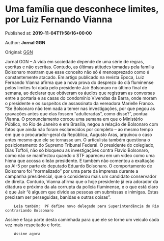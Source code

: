 
# Uma família que desconhece limites, por Luiz Fernando Vianna

Published at: **2019-11-04T11:58:16+00:00**

Author: **Jornal GGN**

Original: [GGN](https://jornalggn.com.br/justica/uma-familia-que-desconhece-limites-por-luiz-fernando-vianna/)

Jornal GGN – A vida em sociedade depende de uma série de regras, escritas e não escritas. Contudo, as últimas atitudes tomadas pela família Bolsonaro mostram que esse conceito não só é menosprezado como é constantemente atacado.
Em artigo publicado na revista Época, Luiz Fernando Vianna afirma que a nova prova do desprezo do clã fluminense pelos limites foi dada pelo presidente Jair Bolsonaro no último final de semana, ao declarar que obtiveram os áudios que registram as conversas entre a portaria e as casas do condomínio Vivendas da Barra, onde moram o presidente e os suspeitos de assassinato da vereadora Marielle Franco.
“Se Bolsonaro não tem nada a temer nas investigações, por que pegou as gravações antes que elas fossem “adulteradas”, como disse?”, pontua Vianna.
O pronunciamento coroou uma semana em que o Ministério Público, no Rio de Janeiro e em Brasília, negou a relação de Bolsonaro com fatos que ainda não foram esclarecidos por completo – ao mesmo tempo em que o procurador-geral da República, Augusto Aras, arquivou o caso antes mesmo que ele se tornasse um.
O articulista também questiona o posicionamento do Supremo Tribunal Federal. O presidente do colegiado, Dias Toffoli, não só bloqueou as investigações contra Flavio Bolsonaro, como não se manifestou quando o STF apareceu em um vídeo como uma hiena que acossa o leão presidente. E também não comentou a exaltação ao AI-5 por parte do deputado Eduardo Bolsonaro.
O comportamento de Bolsonaro foi “normalizado” por uma parte da imprensa durante a campanha presidencial, que o considerou mais um candidato conservador de direita. Contudo, Vianna afirma que o hoje presidente já era adorador da ditadura e próximo da ala corrupta da polícia fluminense, e o que está claro é que Jair “é alguém que divide as pessoas em submissas e inimigas. Estas precisam ser perseguidas, banidas e outras coisas”.

        Leia também:  PF define novo delegado para Superintendência do Rio contrariando Bolsonaro
      
Assine e faça parte desta caminhada para que ele se torne um veículo cada vez mais respeitado e forte.

        Assine agora
      
